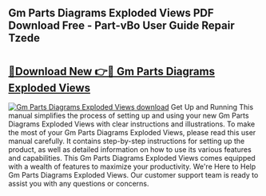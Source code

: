 ## Gm Parts Diagrams Exploded Views PDF Download Free - Part-vBo User Guide Repair Tzede

# <h2><a href="http://dfk27nz.blite.top/?on=Gm+Parts+Diagrams+Exploded+Views">🔗Download New 👉🔴 Gm Parts Diagrams Exploded Views</a></h2>

[![Gm Parts Diagrams Exploded Views download](https://i.imgur.com/lujVjoI.png)](http://dfk27nz.blite.top/?on=Gm+Parts+Diagrams+Exploded+Views)
Get Up and Running This manual simplifies the process of setting up and using your new Gm Parts Diagrams Exploded Views with clear instructions and illustrations. To make the most of your Gm Parts Diagrams Exploded Views, please read this user manual carefully. It contains step-by-step instructions for setting up the product, as well as detailed information on how to use its various features and capabilities. This Gm Parts Diagrams Exploded Views comes equipped with a wealth of features to maximize your productivity. We're Here to Help Gm Parts Diagrams Exploded Views. Our customer support team is ready to assist you with any questions or concerns.
